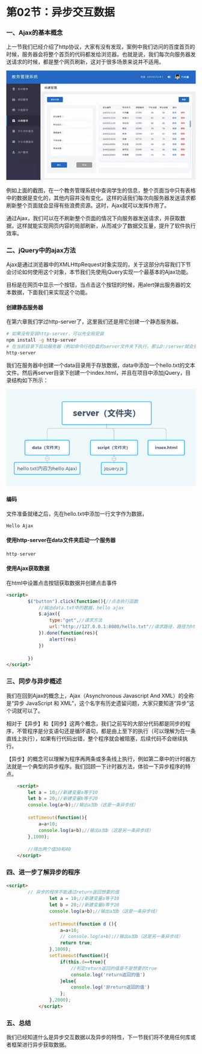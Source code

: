 # 第02节：异步交互数据

### 一、Ajax的基本概念

上一节我们已经介绍了http协议，大家有没有发现，案例中我们访问的百度首页的时候，服务器会将整个首页的代码都发给浏览器。也就是说，我们每次向服务器发送请求的时候，都是整个网页刷新，这对于很多场景来说并不适用。

![教务管理系统示意图](../images/0802_teach.jpg)

例如上面的截图，在一个教务管理系统中查询学生的信息，整个页面当中只有表格中的数据是变化的，其他内容并没有变化。这样的话我们每次向服务器发送请求都刷新整个页面就会显得有些浪费资源。这时，Ajax就可以发挥作用了。

通过Ajax，我们可以在不刷新整个页面的情况下向服务器发送请求，并获取数据，这样就能实现网页内容的局部刷新，从而减少了数据交互量，提升了软件执行效率。

### 二、jQuery中的ajax方法

Ajax是通过浏览器中的XMLHttpRequest对象实现的，关于这部分内容我们下节会讨论如何使用这个对象，本节我们先使用jQuery实现一个最基本的Ajax功能。

目标是在网页中显示一个按钮，当点击这个按钮的时候，用alert弹出服务器的文本数据，下面我们来实现这个功能。

#### 创建静态服务器

在第六章我们学过http-server了，这里我们还是用它创建一个静态服务器。

``` bash
# 如果没有安装http-server，可以先全局安装
npm install -g http-server
# 在当前目录下启动服务器（例如命令行在D盘的server文件夹下执行，那么D:/server就会变成静态文件服务器目录）
http-server
```

我们在服务器中创建一个data目录用于存放数据，data中添加一个hello.txt的文本文件。然后再server目录下创建一个index.html，并且在项目中添加jQuery，目录结构如下所示：

![思维导图](../images/0802_Mindmap.png)

#### 编码

文件准备就绪之后，先在hello.txt中添加一行文字作为数据，

``` txt
Hello Ajax
```

#### 使用http-server在data文件夹启动一个服务器

``` node.js
http-server
```

#### 使用Ajax获取数据
在html中设置点击按钮获取数据并创建点击事件
``` html
<script>
        $("button").click(function(){//点击执行函数
            //输出data.txt中的数据，hello ajax
            $.ajax({
                type:"get",//请求方法
                url:"http://127.0.0.1:8080/hello.txt"//请求路径，路径为http-server开启的服务器地址
            }).done(function(res){
                alert(res)
            })

        })
</script>
```


### 三、同步与异步概述

我们在回到Ajax的概念上，Ajax（Asynchronous Javascript And XML）的全称是“异步 JavaScript 和 XML”，这个名字有历史遗留问题，大家只要知道“异步”这个词就可以了。

相对于【异步】和【同步】这两个概念，我们之前写的大部分代码都是同步的程序，不管程序是分支语句还是循环语句，都是由上至下的执行（可以理解为在一条直线上执行），如果有行代码出错，整个程序就会被阻塞，后续代码不会继续执行。

【异步】的概念可以理解为程序再两条或多条线上执行，例如第二章中的计时器方法就是一个典型的异步程序。我们回顾一下计时器方法，体验一下异步程序的特点。

``` html
    <script>
        let a = 10;//新建变量a等于10
        let b = 20;//新建变量b等于20
        console.log(a+b);//输出a加b（这是一条异步线）
        
        setTimeout(function(){
            a=a+10;
            console.log(a+b);//输出a加b（这是另一条异步线）
        },1000);
        
        //得出两个值30和40
    </script>

```

### 四、进一步了解异步的程序

``` html
<script>
        // 异步的程序不能通过return返回想要的值
                let a = 10;//新建变量a等于10
                let b = 20;//新建变量b等于20
                console.log(a+b);//输出a加b（这是一条异步线）
                
                setTimeout(function d (){
                    a=a+10;
                    // console.log(a+b);//输出a加b（这是另一条异步线）
                    return true;
                },1000);
                setTimeout(function(){
                    if(this.d==true){
                        //判定return返回的值是不是想要的true
                        console.log('return返回的值')
                    }else{
                        console.log('非return返回的值')
                    };
                },2000);
            </script>
```
### 五、总结

我们已经知道什么是异步交互数据以及异步的特性，下一节我们将不使用任何库或者框架进行异步获取数据。
